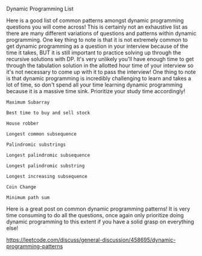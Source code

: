 
Dynamic Programming List

Here is a good list of common patterns amongst dynamic programming questions you will come across! This is certainly not an exhaustive list as there are many different variations of questions and patterns within dynamic programming. One key thing to note is that it is not extremely common to get dynamic programming as a question in your interview because of the time it takes, BUT it is still important to practice solving up through the recursive solutions with DP. It's very unlikely you'll have enough time to get through the tabulation solution in the allotted hour time of your interview so it's not necessary to come up with it to pass the interview! One thing to note is that dynamic programming is incredibly challenging to learn and takes a lot of time, so don't spend all your time learning dynamic programming because it is a massive time sink. Prioritize your study time accordingly!

    Maximum Subarray

    Best time to buy and sell stock

    House robber

    Longest common subsequence

    Palindromic substrings

    Longest palindromic subsequence

    Longest palindromic substring

    Longest increasing subsequence

    Coin Change

    Minimum path sum

Here is a great post on common dynamic programming patterns! It is very time consuming to do all the questions, once again only prioritize doing dynamic programming to this extent if you have a solid grasp on everything else!


https://leetcode.com/discuss/general-discussion/458695/dynamic-programming-patterns


